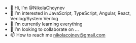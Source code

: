 - 👋 Hi, I’m @NikolaChoynev
- 👀 I’m interested in JavaScript, TypeScript, Angular, React, Verilog/System Verilog
- 🌱 I’m currently learning everything
- 💞️ I’m looking to collaborate on ...
- 📫 How to reach me nikolacojnev@gmail.com

<!---
NikolaChoynev/NikolaChoynev is a ✨ special ✨ repository because its `README.md` (this file) appears on your GitHub profile.
You can click the Preview link to take a look at your changes.
--->
